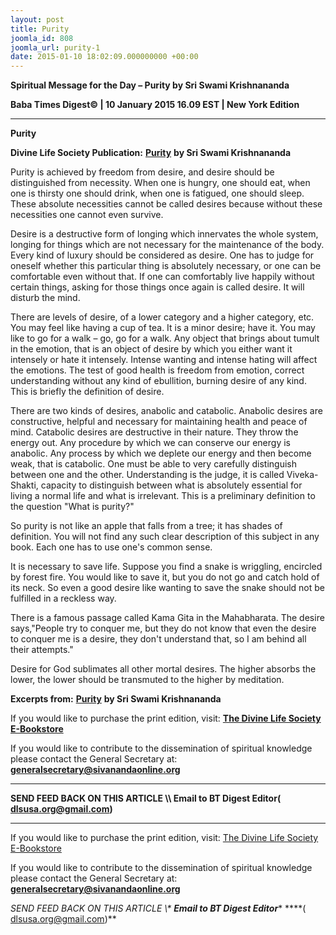 ```yaml
---
layout: post
title: Purity
joomla_id: 808
joomla_url: purity-1
date: 2015-01-10 18:02:09.000000000 +00:00
---
```

  

















































**Spiritual Message for the Day – Purity by Sri Swami Krishnananda**

**Baba Times Digest© | 10 January 2015 16.09 EST | New York Edition**

* * *  


**Purity**

**Divine Life Society Publication:** [**Purity**](http://www.swami-krishnananda.org/disc/disc_02.html) **by Sri Swami Krishnananda**

Purity is achieved by freedom from desire, and desire should be distinguished from necessity. When one is hungry, one should eat, when one is thirsty one should drink, when one is fatigued, one should sleep. These absolute necessities cannot be called desires because without these necessities one cannot even survive.

Desire is a destructive form of longing which innervates the whole system, longing for things which are not necessary for the maintenance of the body. Every kind of luxury should be considered as desire. One has to judge for oneself whether this particular thing is absolutely necessary, or one can be comfortable even without that. If one can comfortably live happily without certain things, asking for those things once again is called desire. It will disturb the mind.

There are levels of desire, of a lower category and a higher category, etc. You may feel like having a cup of tea. It is a minor desire; have it. You may like to go for a walk – go, go for a walk. Any object that brings about tumult in the emotion, that is an object of desire by which you either want it intensely or hate it intensely. Intense wanting and intense hating will affect the emotions. The test of good health is freedom from emotion, correct understanding without any kind of ebullition, burning desire of any kind. This is briefly the definition of desire.

There are two kinds of desires, anabolic and catabolic. Anabolic desires are constructive, helpful and necessary for maintaining health and peace of mind. Catabolic desires are destructive in their nature. They throw the energy out. Any procedure by which we can conserve our energy is anabolic. Any process by which we deplete our energy and then become weak, that is catabolic. One must be able to very carefully distinguish between one and the other. Understanding is the judge, it is called Viveka-Shakti, capacity to distinguish between what is absolutely essential for living a normal life and what is irrelevant. This is a preliminary definition to the question "What is purity?"

So purity is not like an apple that falls from a tree; it has shades of definition. You will not find any such clear description of this subject in any book. Each one has to use one's common sense.

It is necessary to save life. Suppose you find a snake is wriggling, encircled by forest fire. You would like to save it, but you do not go and catch hold of its neck. So even a good desire like wanting to save the snake should not be fulfilled in a reckless way.

There is a famous passage called Kama Gita in the Mahabharata. The desire says,"People try to conquer me, but they do not know that even the desire to conquer me is a desire, they don't understand that, so I am behind all their attempts."

Desire for God sublimates all other mortal desires. The higher absorbs the lower, the lower should be transmuted to the higher by meditation.



**Excerpts from:** [**Purity**](http://www.swami-krishnananda.org/disc/disc_02.html) **by Sri Swami Krishnananda**

If you would like to purchase the print edition, visit: **[The Divine Life Society E-Bookstore](http://www.dlshq.org/download/download.htm)**

If you would like to contribute to the dissemination of spiritual knowledge please contact the General Secretary at: [](mailto:%20%3Cscript%20type=%27text/javascript%27%3E%20%3C%21--%20var%20prefix%20=%20%27ma%27%20+%20%27il%27%20+%20%27to%27;%20var%20path%20=%20%27hr%27%20+%20%27ef%27%20+%20%27=%27;%20var%20addy57016%20=%20%27generalsecretary%27%20+%20%27@%27;%20addy57016%20=%20addy57016%20+%20%27sivanandaonline%27%20+%20%27.%27%20+%20%27org%27;%20document.write%28%27%3Ca%20%27%20+%20path%20+%20%27%5C%27%27%20+%20prefix%20+%20%27:%27%20+%20addy57016%20+%20%27%5C%27%3E%27%29;%20document.write%28addy57016%29;%20document.write%28%27%3C%5C/a%3E%27%29;%20//--%3E%5Cn%20%3C/script%3E%3Cscript%20type=%27text/javascript%27%3E%20%3C%21--%20document.write%28%27%3Cspan%20style=%5C%27display:%20none;%5C%27%3E%27%29;%20//--%3E%20%3C/script%3EThis%20email%20address%20is%20being%20protected%20from%20spambots.%20You%20need%20JavaScript%20enabled%20to%20view%20it.%20%3Cscript%20type=%27text/javascript%27%3E%20%3C%21--%20document.write%28%27%3C/%27%29;%20document.write%28%27span%3E%27%29;%20//--%3E%20%3C/script%3E?subject=Contribution%20to%20Dissemination%20of%20Spiritual%20Knowledge) **generalsecretary@sivanandaonline.org**

****

**SEND FEED BACK ON THIS ARTICLE \\\ Email to BT Digest Editor[](mailto:%20%3Cscript%20type=%27text/javascript%27%3E%20%3C%21--%20var%20prefix%20=%20%27ma%27%20+%20%27il%27%20+%20%27to%27;%20var%20path%20=%20%27hr%27%20+%20%27ef%27%20+%20%27=%27;%20var%20addy72654%20=%20%27dlsusa.org%27%20+%20%27@%27;%20addy72654%20=%20addy72654%20+%20%27gmail%27%20+%20%27.%27%20+%20%27com%27;%20document.write%28%27%3Ca%20%27%20+%20path%20+%20%27%5C%27%27%20+%20prefix%20+%20%27:%27%20+%20addy72654%20+%20%27%5C%27%3E%27%29;%20document.write%28addy72654%29;%20document.write%28%27%3C%5C/a%3E%27%29;%20//--%3E%5Cn%20%3C/script%3E%3Cscript%20type=%27text/javascript%27%3E%20%3C%21--%20document.write%28%27%3Cspan%20style=%5C%27display:%20none;%5C%27%3E%27%29;%20//--%3E%20%3C/script%3EThis%20email%20address%20is%20being%20protected%20from%20spambots.%20You%20need%20JavaScript%20enabled%20to%20view%20it.%20%3Cscript%20type=%27text/javascript%27%3E%20%3C%21--%20document.write%28%27%3C/%27%29;%20document.write%28%27span%3E%27%29;%20//--%3E%20%3C/script%3E?subject=DLS%20Posts)( [dlsusa.org@gmail.com](mailto:dlsusa.org@gmail.com))**



* * *



  

If you would like to purchase the print edition, visit: [The Divine Life Society E-Bookstore](http://www.dlshq.org/download/download.htm)

If you would like to contribute to the dissemination of spiritual knowledge please contact the General Secretary at: **[generalsecretary@sivanandaonline.org](mailto:generalsecretary@sivanandaonline.org)**

**SEND FEED BACK ON THIS ARTICLE \\\**  **Email to BT Digest Editor**** [](mailto:%20%3Cscript%20type=%27text/javascript%27%3E%20%3C%21--%20var%20prefix%20=%20%27ma%27%20+%20%27il%27%20+%20%27to%27;%20var%20path%20=%20%27hr%27%20+%20%27ef%27%20+%20%27=%27;%20var%20addy72654%20=%20%27dlsusa.org%27%20+%20%27@%27;%20addy72654%20=%20addy72654%20+%20%27gmail%27%20+%20%27.%27%20+%20%27com%27;%20document.write%28%27%3Ca%20%27%20+%20path%20+%20%27%5C%27%27%20+%20prefix%20+%20%27:%27%20+%20addy72654%20+%20%27%5C%27%3E%27%29;%20document.write%28addy72654%29;%20document.write%28%27%3C%5C/a%3E%27%29;%20//--%3E%5Cn%20%3C/script%3E%3Cscript%20type=%27text/javascript%27%3E%20%3C%21--%20document.write%28%27%3Cspan%20style=%5C%27display:%20none;%5C%27%3E%27%29;%20//--%3E%20%3C/script%3EThis%20email%20address%20is%20being%20protected%20from%20spambots.%20You%20need%20JavaScript%20enabled%20to%20view%20it.%20%3Cscript%20type=%27text/javascript%27%3E%20%3C%21--%20document.write%28%27%3C/%27%29;%20document.write%28%27span%3E%27%29;%20//--%3E%20%3C/script%3E?subject=DLS%20Posts)****( [dlsusa.org@gmail.com](mailto:dlsusa.org@gmail.com))**  

